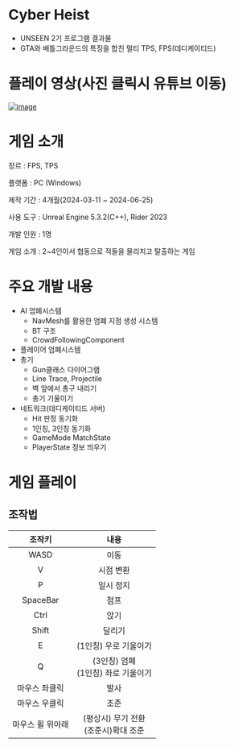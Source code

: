 # Cyber Heist
- UNSEEN 2기 프로그램 결과물
- GTA와 배틀그라운드의 특징을 합친 멀티 TPS, FPS(데디케이티드)

# 플레이 영상(사진 클릭시 유튜브 이동)

[![image](https://github.com/ericj4ngdev/CyberHeist/assets/108036322/4761d717-a512-4a0d-93af-5578c3831cb7)](https://www.youtube.com/watch?v=ol7ylDDERsw)

# 게임 소개

장르 : FPS, TPS

플랫폼 : PC (Windows)

제작 기간 : 4개월(2024-03-11 ~ 2024-06-25)

사용 도구 : Unreal Engine 5.3.2(C++), Rider 2023

개발 인원 : 1명

게임 소개 : 2~4인이서 협동으로 적들을 물리치고 탈출하는 게임

# 주요 개발 내용

- AI 엄폐시스템
  - NavMesh를 활용한 엄폐 지점 생성 시스템
  - BT 구조
  - CrowdFollowingComponent
- 플레이어 엄폐시스템
- 총기
  - Gun클래스 다이어그램
  - Line Trace, Projectile
  - 벽 앞에서 총구 내리기
  - 총기 기울이기
- 네트워크(데디케이티드 서버)
  - Hit 판정 동기화
  - 1인칭, 3인칭 동기화
  - GameMode MatchState
  - PlayerState 정보 띄우기


# 게임 플레이

## 조작법

|조작키|내용|
|:---:|:---:|
|WASD|이동|
|V|시점 변환|
|P|일시 정지|
|SpaceBar|점프|
|Ctrl|앉기|
|Shift|달리기|
|E|(1인칭) 우로 기울이기|
|Q|(3인칭) 엄폐 <br> (1인칭) 좌로 기울이기|
|마우스 좌클릭|발사|
|마우스 우클릭|조준|
|마우스 휠 위아래|(평상시) 무기 전환 <br> (조준시)확대 조준|





